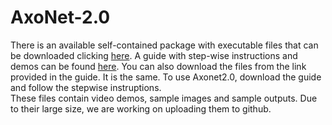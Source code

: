 # AxoNet-2.0

There is an available self-contained package with executable files that can be downloaded clicking [here](https://www.dropbox.com/s/m8h4acpx03rpp6u/Axonet%202.0.zip?dl=1).
A guide with step-wise instructions and demos can be found [here](https://www.dropbox.com/s/2kx3bp6di3xr9tt/Axonet%20Installation%20Guide%202.0.pptx?dl=1). You can also download the files from the link provided in the guide. It is the same. 
To use Axonet2.0, download the guide and follow the stepwise instruptions. \
These files contain video demos, sample images and sample outputs. Due to their large size, we are working on uploading them to github. 
